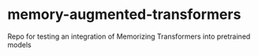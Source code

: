 # memory-augmented-transformers
Repo for testing an integration of Memorizing Transformers into pretrained models
